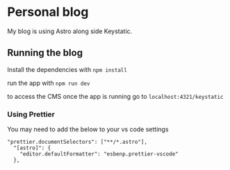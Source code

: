 # Personal blog

My blog is using Astro along side Keystatic.

## Running the blog

Install the dependencies with `npm install`

run the app with `npm run dev`

to access the CMS once the app is running go to `localhost:4321/keystatic`

### Using Prettier

You may need to add the below to your vs code settings

```
"prettier.documentSelectors": ["**/*.astro"],
  "[astro]": {
    "editor.defaultFormatter": "esbenp.prettier-vscode"
  },
```
